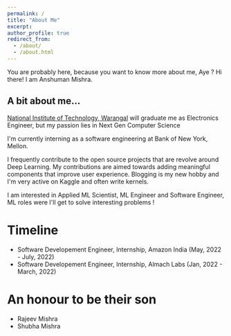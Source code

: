 ```yaml
---
permalink: /
title: "About Me"
excerpt:
author_profile: true
redirect_from: 
  - /about/
  - /about.html
---
```


You are probably here, because you want to know more about me, Aye ?
Hi there! I am Anshuman Mishra.
<br>

## A bit about me...

[National Institute of Technology, Warangal](https://nitw.ac.in) will graduate me as Electronics Engineer, but my passion lies in Next Gen Computer Science

I'm currently interning as a software engineering at Bank of New York, Mellon.

I frequently contribute to the open source projects that are revolve around Deep Learning. My contributions are aimed towards adding meaningful components that improve user experience. Blogging is my new hobby and I'm very active on Kaggle and often write kernels. 

I am interested in  Applied ML Scientist, ML Engineer and Software Engineer, ML roles were I'll get to solve interesting problems ! 

# Timeline

  * Software Developement Engineer, Internship, Amazon India (May, 2022 - July, 2022)
  * Software Developement Engineer, Internship, Almach Labs (Jan, 2022 - March, 2022)

# An honour to be their son

  * Rajeev Mishra
  * Shubha Mishra
